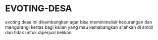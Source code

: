 # EVOTING-DESA
evoting desa ini dikembangkan agar bisa meminimalisir kecurangan dan mengurangi kertas  bagi kalian yang mau kemabangkan silahkan di ambil dan tidak untuk diperjual belikan
